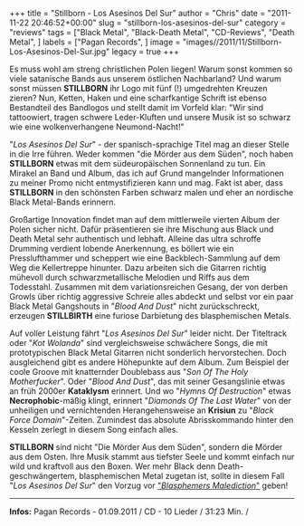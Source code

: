 +++
title = "Stillborn - Los Asesinos Del Sur"
author = "Chris"
date = "2011-11-22 20:46:52+00:00"
slug = "stillborn-los-asesinos-del-sur"
category = "reviews"
tags = ["Black Metal", "Black-Death Metal", "CD-Reviews", "Death Metal", ]
labels = ["Pagan Records", ]
image = "images//2011/11/Stillborn-Los-Asesinos-Del-Sur.jpg"
legacy = true
+++

Es muss wohl am streng christlichen Polen liegen! Warum sonst kommen so viele satanische Bands aus unserem östlichen Nachbarland? Und warum sonst müssen **STILLBORN** ihr Logo mit fünf (!) umgedrehten Kreuzen zieren?
Nun, Ketten, Haken und eine scharfkantige Schrift ist ebenso Bestandteil des Bandlogos und stellt damit im Vorfeld klar: "Wir sind tattoowiert, tragen schwere Leder-Kluften und unsere Musik ist so schwarz wie eine wolkenverhangene Neumond-Nacht!"

"_Los Asesinos Del Sur_" - der spanisch-sprachige Titel mag an dieser Stelle in die Irre führen. Weder kommen "die Mörder aus dem Süden", noch haben **STILLBORN** etwas mit dem südeuropäischen Sonnenland zu tun. Ein Mirakel an Band und Album, das ich auf Grund mangelnder Informationen zu meiner Promo nicht entmystifizieren kann und mag. Fakt ist aber, dass **STILLBORN** in den schönsten Farben schwarz malen und eher an nordische Black Metal-Bands erinnern.

Großartige Innovation findet man auf dem mittlerweile vierten Album der Polen sicher nicht. Dafür präsentieren sie ihre Mischung aus Black und Death Metal sehr authentisch und lebhaft. Alleine das ultra schroffe Drumming verdient lobende Anerkennung, es böllert wie ein Presslufthammer und scheppert wie eine Backblech-Sammlung auf dem Weg die Kellertreppe hinunter. Dazu arbeiten sich die Gitarren richtig mühevoll durch schwarzmetallische Melodien und Riffs aus dem Todesstahl. Zusammen mit dem variationsreichen Gesang, der von derben Growls über richtig aggressive Schreie alles abdeckt und selbst vor ein paar Black Metal Gangshouts in "_Blood And Dust_" nicht zurückschreckt, erzeugen **STILLBIRTH** eine furiose Darbietung des blasphemischen Metals.

Auf voller Leistung fährt "_Los Asesinos Del Sur_" leider nicht. Der Titeltrack oder "_Kot Wolanda_" sind vergleichsweise schwächere Songs, die mit prototypischen Black Metal Gitarren nicht sonderlich hervorstechen. Doch ausgleichend gibt es andere Höhepunkte auf dem Album. Zum Beispiel der coole Groove mit knatternder Doublebass aus "_Son Of The Holy Motherfucker_". Oder "_Blood And Dust_", das mit seiner Gesangslinie etwas an früh 2000er **Kataklysm** erinnert. Und wo "_Hymns Of Destruction_" etwas **Necrophobic**-mäßig klingt, erinnert "_Diamonds Of The Last Water_" von der unheiligen und vernichtenden Herangehensweise an **Krisiun** zu "_Black Force Domain_"-Zeiten. Zumindest das absolute Abrisskommando hinter den Kesseln zerlegt in diesem Song einfach alles.

**STILLBORN** sind nicht "Die Mörder Aus dem Süden", sondern die Mörder aus dem Osten. Ihre Musik stammt aus tiefster Seele und kommt einfach nur wild und kraftvoll aus den Boxen. Wer mehr Black denn Death-geschwängertem, blasphemischen Metal zugetan ist, sollte in diesem Fall "_Los Asesinos Del Sur_" den Vorzug vor <a href="http://necroslaughter.de/2011/10/azarath-blasphemers-maledictions/" title="Azarath – Blasphemers’ Maledictions">"_Blasphemers Malediction_"</a> geben!





---
**Infos:**
Pagan Records - 01.09.2011 / 
CD - 10 Lieder / 31:23 Min. / 
